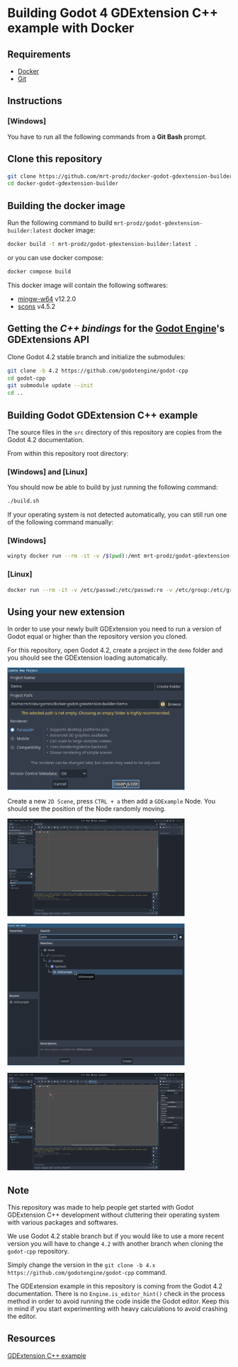 # Building Godot 4 GDExtension C++ example with Docker

## Requirements

* [Docker](https://docs.docker.com/engine/install/)
* [Git](https://git-scm.com/book/en/v2/Getting-Started-Installing-Git)

## Instructions

### [Windows]

You have to run all the following commands from a **Git Bash** prompt.

## Clone this repository

```sh
git clone https://github.com/mrt-prodz/docker-godot-gdextension-builder
cd docker-godot-gdextension-builder
```

## Building the docker image

Run the following command to build `mrt-prodz/godot-gdextension-builder:latest` docker image:

```sh
docker build -t mrt-prodz/godot-gdextension-builder:latest .
```

or you can use docker compose:

```sh
docker compose build
```

This docker image will contain the following softwares:

* [mingw-w64](https://mingw-w64.org/) v12.2.0
* [scons](https://scons.org/) v4.5.2

## Getting the *C++ bindings* for the [**Godot Engine**](https://github.com/godotengine/godot)'s GDExtensions API

Clone Godot 4.2 stable branch and initialize the submodules:

```sh
git clone -b 4.2 https://github.com/godotengine/godot-cpp
cd godot-cpp
git submodule update --init
cd ..
```

## Building Godot GDExtension C++ example

The source files in the `src` directory of this repository are copies from the Godot 4.2 documentation.

From within this repository root directory:

### [Windows] and [Linux]

You should now be able to build by just running the following command:

```sh
./build.sh
```

If your operating system is not detected automatically, you can still run one of the following command manually:

### [Windows]

```sh
winpty docker run --rm -it -v /$(pwd):/mnt mrt-prodz/godot-gdextension-builder scons platform=windows -j4
```

### [Linux]

```sh
docker run --rm -it -v /etc/passwd:/etc/passwd:ro -v /etc/group:/etc/group:ro -u $(id -u):$(id -g) -v ${PWD}:/mnt mrt-prodz/godot-gdextension-builder scons platform=linux -j4
```

## Using your new extension

In order to use your newly built GDExtension you need to run a version of Godot equal or higher than the repository version you cloned.

For this repository, open Godot 4.2, create a project in the `demo` folder and you should see the GDExtension loading automatically.

[<img src="./screenshots/01.png" width="400"/>](./screenshots/01.png)

Create a new `2D Scene`, press `CTRL + a` then add a `GDExample` Node. You should see the position of the Node randomly moving.

[<img src="./screenshots/02.png" width="400"/>](./screenshots/02.png)

[<img src="./screenshots/03.png" width="400"/>](./screenshots/03.png)

[<img src="./screenshots/04.png" width="400"/>](./screenshots/04.png)

## Note

This repository was made to help people get started with Godot GDExtension C++ development without cluttering their operating system with various packages and softwares.

We use Godot 4.2 stable branch but if you would like to use a more recent version you will have to change `4.2` with another branch when cloning the `godot-cpp` repository.

Simply change the version in the `git clone -b 4.x https://github.com/godotengine/godot-cpp` command.

The GDExtension example in this repository is coming from the Godot 4.2 documentation. There is no `Engine.is_editor_hint()` check in the process method in order to avoid running the code inside the Godot editor. Keep this in mind if you start experimenting with heavy calculations to avoid crashing the editor.

## Resources

[GDExtension C++ example](https://docs.godotengine.org/en/4.2/tutorials/scripting/gdextension/gdextension_cpp_example.html)
